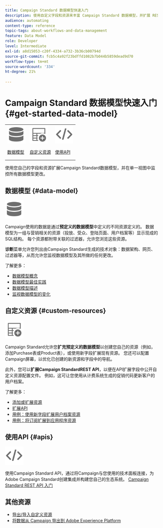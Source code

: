 ```yaml
---
title: Campaign Standard 数据模型快速入门
description: 使用自定义字段和资源来丰富 Campaign Standard 数据模型，并扩展 REST API 以利用扩展的字段。
audience: automating
content-type: reference
topic-tags: about-workflows-and-data-management
feature: Data Model
role: Developer
level: Intermediate
exl-id: a8d15053-c20f-4334-a732-3b36cb00794d
source-git-commit: fcb5c4a92f23bdffd1082b7b044b5859dead9d70
workflow-type: tm+mt
source-wordcount: '334'
ht-degree: 21%

---
```


# Campaign Standard 数据模型快速入门 {#get-started-data-model}

<table>
<tr>
<td><img src="assets/do-not-localize/icon_datamodel.svg" width="60px"><p><a href="#data-model">数据模型</a></p></td>
<td><img src="assets/do-not-localize/icon_custom.svg" width="60px"><p><a href="#custom-resources">自定义资源</a></p></td><td><img src="assets/do-not-localize/icon_api.svg" width="60px"><p><a href="#custom-resources">使用API</a></p></td></tr>
</table>

使用您自己的字段和资源扩展Campaign Standard数据模型，并在单一视图中监控所有数据模型更改。

## 数据模型 {#data-model}

<img src="assets/do-not-localize/icon_datamodel.svg" width="60px">

Campaign使用的数据是通过&#x200B;**预定义的数据模型**&#x200B;中定义的不同资源定义的。 数据模型为一组与营销相关的资源（投放、受众、登陆页面、用户档案等）显示现成的SQL结构。 每个资源都附带关联的过滤器，允许您浏览这些资源。

**诊断**&#x200B;菜单允许您列出由Campaign Standard生成的技术对象：数据架构、网页、过滤器等，从而允许您监视数据模型及其所做的任何更改。

了解更多：

* [数据模型概念](../../developing/using/data-model-concepts.md)
* [数据模型最佳实践](../../developing/using/data-model-best-practices.md)
* [数据模型描述](../../developing/using/datamodel-introduction.md)
* [监视数据模型的变化](../../developing/using/monitoring-data-model-changes.md)

## 自定义资源 {#custom-resources}

<img src="assets/do-not-localize/icon_custom.svg" width="60px">

Campaign Standard允许您&#x200B;**扩充预定义的数据模型**&#x200B;以创建您自己的资源（例如，添加Purchase表或Product表），或使用新字段扩展现有资源。 您还可以配置Campaign屏幕，以优化已创建的新资源和字段中的导航。

此外，您可以&#x200B;**扩展Campaign StandardREST API**，以便在API扩展字段中公开自定义资源配置文件。 例如，这可让您使用从计费系统生成的促销代码更新客户的用户档案。

了解更多：

* [添加或扩展资源](../../developing/using/key-steps-to-add-a-resource.md)
* [扩展API](../../developing/using/about-extending-the-api.md)
* [用例：使用新字段扩展用户档案资源](../../developing/using/extending-the-profile-resource-with-a-new-field.md)
* [用例：将订阅扩展到应用程序资源](../../developing/using/extending-the-subscriptions-to-an-application-resource.md)

## 使用API {#apis}

<img src="assets/do-not-localize/icon_api.svg" width="60px">

使用Campaign Standard API，通过将Campaign与您使用的技术面板连接，为Adobe Campaign Standard创建集成并构建您自己的生态系统。 [Campaign Standard REST API 入门](../../api/using/get-started-apis.md)

## 其他资源

* [导出/导入自定义资源](https://helpx.adobe.com/cn/campaign/kb/acs-get-started-with-cusres.html)
* [将数据从 Campaign 导出到 Adobe Experience Platform](../../integrating/using/export-campaign-data.md)

